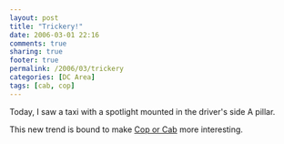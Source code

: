 ```yaml
---
layout: post
title: "Trickery!"
date: 2006-03-01 22:16
comments: true
sharing: true
footer: true
permalink: /2006/03/trickery
categories: [DC Area]
tags: [cab, cop]
---
```

Today, I saw a taxi with a spotlight mounted in the driver's side A pillar.

This new trend is bound to make <a href="/2005/12/im-drivin-truck-drivin-big-ol-truck">Cop or Cab</a> more interesting.

